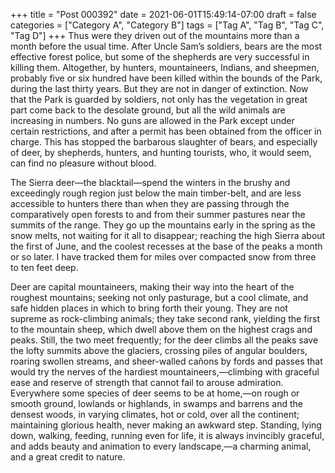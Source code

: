 +++
title = "Post 000392"
date = 2021-06-01T15:49:14-07:00
draft = false
categories = ["Category A", "Category B"]
tags = ["Tag A", "Tag B", "Tag C", "Tag D"]
+++
Thus were they driven out of the mountains more than a month before the usual time. After Uncle Sam’s soldiers, bears are the most effective forest police, but some of the shepherds are very successful in killing them. Altogether, by hunters, mountaineers, Indians, and sheepmen, probably five or six hundred have been killed within the bounds of the Park, during the last thirty years. But they are not in danger of extinction. Now that the Park is guarded by soldiers, not only has the vegetation in great part come back to the desolate ground, but all the wild animals are increasing in numbers. No guns are allowed in the Park except under certain restrictions, and after a permit has been obtained from the officer in charge. This has stopped the barbarous slaughter of bears, and especially of deer, by shepherds, hunters, and hunting tourists, who, it would seem, can find no pleasure without blood.

The Sierra deer—the blacktail—spend the winters in the brushy and exceedingly rough region just below the main timber-belt, and are less accessible to hunters there than when they are passing through the comparatively open forests to and from their summer pastures near the summits of the range. They go up the mountains early in the spring as the snow melts, not waiting for it all to disappear; reaching the high Sierra about the first of June, and the coolest recesses at the base of the peaks a month or so later. I have tracked them for miles over compacted snow from three to ten feet deep.

Deer are capital mountaineers, making their way into the heart of the roughest mountains; seeking not only pasturage, but a cool climate, and safe hidden places in which to bring forth their young. They are not supreme as rock-climbing animals; they take second rank, yielding the first to the mountain sheep, which dwell above them on the highest crags and peaks. Still, the two meet frequently; for the deer climbs all the peaks save the lofty summits above the glaciers, crossing piles of angular boulders, roaring swollen streams, and sheer-walled cañons by fords and passes that would try the nerves of the hardiest mountaineers,—climbing with graceful ease and reserve of strength that cannot fail to arouse admiration. Everywhere some species of deer seems to be at home,—on rough or smooth ground, lowlands or highlands, in swamps and barrens and the densest woods, in varying climates, hot or cold, over all the continent; maintaining glorious health, never making an awkward step. Standing, lying down, walking, feeding, running even for life, it is always invincibly graceful, and adds beauty and animation to every landscape,—a charming animal, and a great credit to nature.
